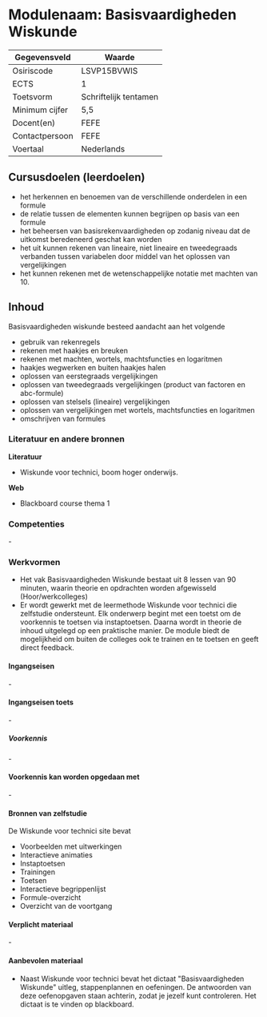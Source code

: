 # Modulenaam: Basisvaardigheden Wiskunde

| Gegevensveld  | Waarde |
| ------------- | ------------- |
| Osiriscode  | LSVP15BVWIS  |
| ECTS  | 1 |
| Toetsvorm  | Schriftelijk tentamen |
| Minimum cijfer  | 5,5 |
| Docent(en)  | FEFE |
| Contactpersoon  | FEFE |
| Voertaal  | Nederlands |

## Cursusdoelen (leerdoelen)

- het herkennen en benoemen van de verschillende onderdelen in een formule 
- de relatie tussen de elementen kunnen begrijpen op basis van een formule
- het beheersen van basisrekenvaardigheden op zodanig niveau dat de uitkomst beredeneerd geschat kan worden
- het uit kunnen rekenen van lineaire, niet lineaire en tweedegraads verbanden tussen variabelen door middel van het oplossen van vergelijkingen
- het kunnen rekenen met de wetenschappelijke notatie met machten van 10.


## Inhoud

Basisvaardigheden wiskunde besteed aandacht aan het volgende
- gebruik van rekenregels
- rekenen met haakjes en breuken
- rekenen met machten, wortels, machtsfuncties en logaritmen
- haakjes wegwerken en buiten haakjes halen
- oplossen van eerstegraads vergelijkingen
- oplossen van tweedegraads vergelijkingen (product van factoren en abc-formule)
- oplossen van stelsels (lineaire) vergelijkingen
- oplossen van vergelijkingen met wortels, machtsfuncties en logaritmen
- omschrijven van formules

### Literatuur en andere bronnen

**Literatuur**

- Wiskunde voor technici, boom hoger onderwijs. 

**Web**
- Blackboard course thema 1

### Competenties
\- 

### Werkvormen  
- Het vak Basisvaardigheden Wiskunde bestaat uit 8 lessen van 90 minuten, waarin theorie en opdrachten worden afgewisseld (Hoor/werkcolleges)
- Er wordt gewerkt met de leermethode Wiskunde voor technici die zelfstudie ondersteunt. Elk onderwerp begint met een toetst om de voorkennis te toetsen via instaptoetsen. Daarna wordt in theorie de inhoud uitgelegd op een praktische manier. De module biedt de mogelijkheid om buiten de colleges ook te trainen en te toetsen en geeft direct feedback. 

#### Ingangseisen 
\- 

#### Ingangseisen toets
\- 

##### Voorkennis
\-

#### Voorkennis kan worden opgedaan met
\-

#### Bronnen van zelfstudie

De Wiskunde voor technici site bevat 
- Voorbeelden met uitwerkingen
- Interactieve animaties
- Instaptoetsen
- Trainingen
- Toetsen
- Interactieve begrippenlijst 
- Formule-overzicht 
- Overzicht van de voortgang


#### Verplicht materiaal
\-

#### Aanbevolen materiaal
- Naast Wiskunde voor technici bevat het dictaat "Basisvaardigheden Wiskunde" uitleg, stappenplannen en oefeningen. De antwoorden van deze oefenopgaven staan achterin, zodat je jezelf kunt controleren. Het dictaat is te vinden op blackboard. 
